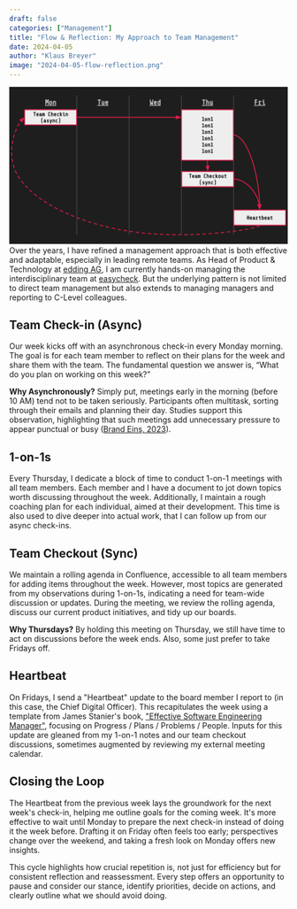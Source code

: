 ```yaml
---
draft: false
categories: ["Management"]
title: "Flow & Reflection: My Approach to Team Management"
date: 2024-04-05
author: "Klaus Breyer"
image: "2024-04-05-flow-reflection.png"
---
```


![](2024-04-05-flow-reflection.svg)
Over the years, I have refined a management approach that is both effective and adaptable, especially in leading remote teams. As Head of Product & Technology at [edding AG](https://www.edding.com), I am currently hands-on managing the interdisciplinary team at [easycheck](https://easycheck-by-edding.com/). But the underlying pattern is not limited to direct team management but also extends to managing managers and reporting to C-Level colleagues.

## Team Check-in (Async)

Our week kicks off with an asynchronous check-in every Monday morning. The goal is for each team member to reflect on their plans for the week and share them with the team. The fundamental question we answer is, “What do you plan on working on this week?”

**Why Asynchronously?** Simply put, meetings early in the morning (before 10 AM) tend not to be taken seriously. Participants often multitask, sorting through their emails and planning their day. Studies support this observation, highlighting that such meetings add unnecessary pressure to appear punctual or busy ([Brand Eins, 2023](https://www.brandeins.de/magazine/brand-eins-thema/it-dienstleister-2023/arbeiten-wie-ich-wirklich-wirklich-will)).

## 1-on-1s

Every Thursday, I dedicate a block of time to conduct 1-on-1 meetings with all team members. Each member and I have a document to jot down topics worth discussing throughout the week. Additionally, I maintain a rough coaching plan for each individual, aimed at their development. This time is also used to dive deeper into actual work, that I can follow up from our async check-ins.

## Team Checkout (Sync)

We maintain a rolling agenda in Confluence, accessible to all team members for adding items throughout the week. However, most topics are generated from my observations during 1-on-1s, indicating a need for team-wide discussion or updates.
During the meeting, we review the rolling agenda, discuss our current product initiatives, and tidy up our boards.

**Why Thursdays?** By holding this meeting on Thursday, we still have time to act on discussions before the week ends. Also, some just prefer to take Fridays off.

## Heartbeat

On Fridays, I send a "Heartbeat" update to the board member I report to (in this case, the Chief Digital Officer). This recapitulates the week using a template from James Stanier's book, ["Effective Software Engineering Manager"](https://amzn.to/3PQ44mq), focusing on Progress / Plans / Problems / People. Inputs for this update are gleaned from my 1-on-1 notes and our team checkout discussions, sometimes augmented by reviewing my external meeting calendar.

## Closing the Loop

The Heartbeat from the previous week lays the groundwork for the next week's check-in, helping me outline goals for the coming week. It's more effective to wait until Monday to prepare the next check-in instead of doing it the week before. Drafting it on Friday often feels too early; perspectives change over the weekend, and taking a fresh look on Monday offers new insights.

This cycle highlights how crucial repetition is, not just for efficiency but for consistent reflection and reassessment. Every step offers an opportunity to pause and consider our stance, identify priorities, decide on actions, and clearly outline what we should avoid doing.
